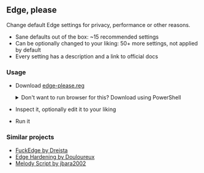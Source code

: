 ## Edge, please

Change default Edge settings for privacy, performance or other reasons.

- Sane defaults out of the box: ~15 recommended settings
- Can be optionally changed to your liking: 50+ more settings, not applied by default
- Every setting has a description and a link to official docs


### Usage

- Download [edge-please.reg](https://github.com/shvchk/edge-please/raw/main/edge-please.reg)

  <details><summary>Don't want to run browser for this? Download using PowerShell</summary><br>

  `Win + X` → Windows PowerShell:
  ```pwsh
  irm https://github.com/shvchk/edge-please/raw/main/edge-please.reg -OutFile ~/Downloads/edge-please.reg
  ```
  </details>

- Inspect it, optionally edit it to your liking

- Run it


### Similar projects

- [FuckEdge by Dreista](https://github.com/Dreista/FuckEdge)
- [Edge Hardening by Douloureux](https://github.com/Douloureux/MS-Edge-Hardening)
- [Melody Script by jbara2002](https://github.com/jbara2002/melody_windows/blob/master/MelodyScript.Settings/Browser%20Configuration/Edge/Microsoft%20Edge%20Tweaks.reg)
